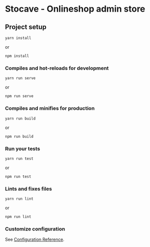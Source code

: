 # Stocave - Onlineshop admin store

## Project setup
```
yarn install
```
or

```
npm install
```

### Compiles and hot-reloads for development
```
yarn run serve
```
or

```
npm run serve
```

### Compiles and minifies for production
```
yarn run build
```

or 

```
npm run build
```

### Run your tests
```
yarn run test
```
or

```
npm run test
```

### Lints and fixes files
```
yarn run lint
```
or

```
npm run lint
```

### Customize configuration
See [Configuration Reference](https://cli.vuejs.org/config/).
